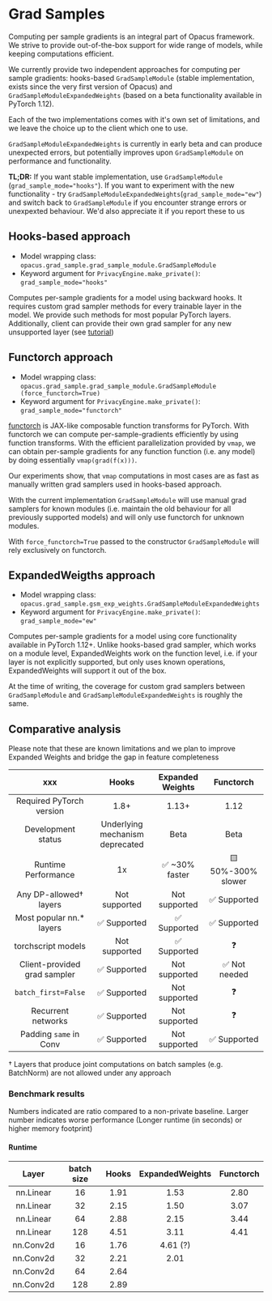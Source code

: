 # Grad Samples

Computing per sample gradients is an integral part of Opacus framework. We strive to provide out-of-the-box support for
wide range of models, while keeping computations efficient.

We currently provide two independent approaches for computing per sample gradients: hooks-based ``GradSampleModule``
(stable implementation, exists since the very first version of Opacus) and ``GradSampleModuleExpandedWeights``
(based on a beta functionality available in PyTorch 1.12).

Each of the two implementations comes with it's own set of limitations, and we leave the choice up to the client
which one to use.

``GradSampleModuleExpandedWeights`` is currently in early beta and can produce unexpected errors, but potentially
improves upon ``GradSampleModule`` on performance and functionality.

**TL;DR:** If you want stable implementation, use ``GradSampleModule`` (`grad_sample_mode="hooks"`).
If you want to experiment with the new functionality - try ``GradSampleModuleExpandedWeights``(`grad_sample_mode="ew"`)
and switch back to ``GradSampleModule`` if you encounter strange errors or unexpexted behaviour.
We'd also appreciate it if you report these to us

## Hooks-based approach
- Model wrapping class: ``opacus.grad_sample.grad_sample_module.GradSampleModule``
- Keyword argument for ``PrivacyEngine.make_private()``: `grad_sample_mode="hooks"`

Computes per-sample gradients for a model using backward hooks. It requires custom grad sampler methods for every
trainable layer in the model. We provide such methods for most popular PyTorch layers. Additionally, client can
provide their own grad sampler for any new unsupported layer (see [tutorial](https://github.com/pytorch/opacus/blob/main/tutorials/guide_to_grad_sampler.ipynb))

## Functorch approach
- Model wrapping class: ``opacus.grad_sample.grad_sample_module.GradSampleModule (force_functorch=True)``
- Keyword argument for ``PrivacyEngine.make_private()``: `grad_sample_mode="functorch"`

[functorch](https://pytorch.org/functorch/stable/) is JAX-like composable function transforms for PyTorch.
With functorch we can compute per-sample-gradients efficiently by using function transforms. With the efficient
parallelization provided by `vmap`, we can obtain per-sample gradients for any function function (i.e. any model) by 
doing essentially `vmap(grad(f(x)))`. 

Our experiments show, that `vmap` computations in most cases are as fast as manually written grad samplers used in 
hooks-based approach.

With the current implementation `GradSampleModule` will use manual grad samplers for known modules (i.e. maintain the
old behaviour for all previously supported models) and will only use functorch for unknown modules.

With `force_functorch=True` passed to the constructor `GradSampleModule` will rely exclusively on functorch. 

## ExpandedWeigths approach
- Model wrapping class: ``opacus.grad_sample.gsm_exp_weights.GradSampleModuleExpandedWeights``
- Keyword argument for ``PrivacyEngine.make_private()``: `grad_sample_mode="ew"`

Computes per-sample gradients for a model using core functionality available in PyTorch 1.12+. Unlike hooks-based
grad sampler, which works on a module level, ExpandedWeights work on the function level, i.e. if your layer is not
explicitly supported, but only uses known operations, ExpandedWeights will support it out of the box.

At the time of writing, the coverage for custom grad samplers between ``GradSampleModule`` and ``GradSampleModuleExpandedWeights``
is roughly the same.

## Comparative analysis

Please note that these are known limitations and we plan to improve Expanded Weights and bridge the gap in feature completeness


| xxx                          | Hooks                           | Expanded Weights | Functorch    |
|:----------------------------:|:-------------------------------:|:----------------:|:------------:| 
| Required PyTorch version     | 1.8+                            | 1.13+            | 1.12         |
| Development status           | Underlying mechanism deprecated | Beta             | Beta         | 
| Runtime Performance          | 1x                              | ✅ ~30% faster  | 🟨 50%-300% slower |
| Any DP-allowed† layers       | Not supported                   | Not supported    | ✅ Supported |
| Most popular nn.* layers     | ✅ Supported                    | ✅ Supported    | ✅ Supported  | 
| torchscript models           | Not supported                   | ✅ Supported    | ❓            |
| Client-provided grad sampler | ✅ Supported                    | Not supported   | ✅ Not needed |
| `batch_first=False`          | ✅ Supported                    | Not supported   | ❓            |
| Recurrent networks           | ✅ Supported                    | Not supported   | ❓            |
| Padding `same` in Conv       | ✅ Supported                    | Not supported   | ✅ Supported  |

† Layers that produce joint computations on batch samples (e.g. BatchNorm) are not allowed under any approach    

### Benchmark results

Numbers indicated are ratio compared to a non-private baseline. Larger number indicates worse performance 
(Longer runtime (in seconds) or higher memory footprint)

#### Runtime
| Layer | batch size | Hooks | ExpandedWeights | Functorch |
|:-----:|:----------:|:-----:|:---------------:|:---------:|
| nn.Linear | 16 | 1.91 | 1.53 | 2.80
| nn.Linear | 32 | 2.15 | 1.50 | 3.07
| nn.Linear | 64 | 2.88 | 2.15 | 3.44
| nn.Linear | 128 | 4.51 | 3.11 | 4.41
| nn.Conv2d | 16 | 1.76 | 4.61 (?) 
| nn.Conv2d | 32 | 2.21 | 2.01 |
| nn.Conv2d | 64 | 2.64 | 
| nn.Conv2d | 128 | 2.89